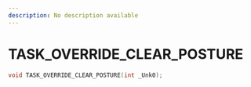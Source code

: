 ```yaml
---
description: No description available 
---
```


# TASK_OVERRIDE_CLEAR_POSTURE

```cpp
void TASK_OVERRIDE_CLEAR_POSTURE(int _Unk0);
```